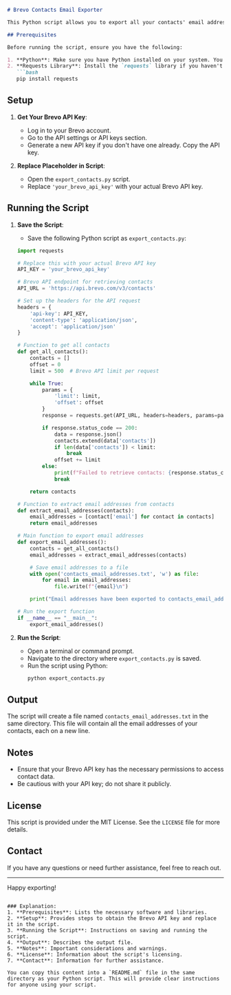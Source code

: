 
```markdown
# Brevo Contacts Email Exporter

This Python script allows you to export all your contacts' email addresses from Brevo using the Brevo API. The script retrieves all contacts, extracts their email addresses, and saves them to a text file.

## Prerequisites

Before running the script, ensure you have the following:

1. **Python**: Make sure you have Python installed on your system. You can download it from [python.org](https://www.python.org/).
2. **Requests Library**: Install the `requests` library if you haven't already. You can install it using pip:
   ```bash
   pip install requests
   ```

## Setup

1. **Get Your Brevo API Key**:
   - Log in to your Brevo account.
   - Go to the API settings or API keys section.
   - Generate a new API key if you don't have one already. Copy the API key.

2. **Replace Placeholder in Script**:
   - Open the `export_contacts.py` script.
   - Replace `'your_brevo_api_key'` with your actual Brevo API key.

## Running the Script

1. **Save the Script**:
   - Save the following Python script as `export_contacts.py`:

   ```python
   import requests

   # Replace this with your actual Brevo API key
   API_KEY = 'your_brevo_api_key'

   # Brevo API endpoint for retrieving contacts
   API_URL = 'https://api.brevo.com/v3/contacts'

   # Set up the headers for the API request
   headers = {
       'api-key': API_KEY,
       'content-type': 'application/json',
       'accept': 'application/json'
   }

   # Function to get all contacts
   def get_all_contacts():
       contacts = []
       offset = 0
       limit = 500  # Brevo API limit per request

       while True:
           params = {
               'limit': limit,
               'offset': offset
           }
           response = requests.get(API_URL, headers=headers, params=params)

           if response.status_code == 200:
               data = response.json()
               contacts.extend(data['contacts'])
               if len(data['contacts']) < limit:
                   break
               offset += limit
           else:
               print(f"Failed to retrieve contacts: {response.status_code}")
               break

       return contacts

   # Function to extract email addresses from contacts
   def extract_email_addresses(contacts):
       email_addresses = [contact['email'] for contact in contacts]
       return email_addresses

   # Main function to export email addresses
   def export_email_addresses():
       contacts = get_all_contacts()
       email_addresses = extract_email_addresses(contacts)

       # Save email addresses to a file
       with open('contacts_email_addresses.txt', 'w') as file:
           for email in email_addresses:
               file.write(f"{email}\n")

       print("Email addresses have been exported to contacts_email_addresses.txt")

   # Run the export function
   if __name__ == "__main__":
       export_email_addresses()
   ```

2. **Run the Script**:
   - Open a terminal or command prompt.
   - Navigate to the directory where `export_contacts.py` is saved.
   - Run the script using Python:
     ```bash
     python export_contacts.py
     ```

## Output

The script will create a file named `contacts_email_addresses.txt` in the same directory. This file will contain all the email addresses of your contacts, each on a new line.

## Notes

- Ensure that your Brevo API key has the necessary permissions to access contact data.
- Be cautious with your API key; do not share it publicly.

## License

This script is provided under the MIT License. See the `LICENSE` file for more details.

## Contact

If you have any questions or need further assistance, feel free to reach out.

---

Happy exporting!
```

### Explanation:
1. **Prerequisites**: Lists the necessary software and libraries.
2. **Setup**: Provides steps to obtain the Brevo API key and replace it in the script.
3. **Running the Script**: Instructions on saving and running the script.
4. **Output**: Describes the output file.
5. **Notes**: Important considerations and warnings.
6. **License**: Information about the script's licensing.
7. **Contact**: Information for further assistance.

You can copy this content into a `README.md` file in the same directory as your Python script. This will provide clear instructions for anyone using your script.
